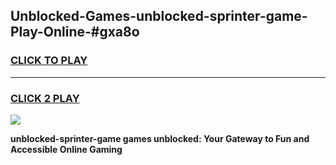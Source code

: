 
## Unblocked-Games-unblocked-sprinter-game-Play-Online-#gxa8o
<h3>
<a href="https://premium.freeplayer.one?title=unblocked-sprinter-game&ref=27F">CLICK TO PLAY</a></h3>
<hr>

<h3>
<a href="https://premium.freeplayer.one?title=unblocked-sprinter-game&ref=27F">CLICK 2 PLAY</a>
  
</h3>

<a href="https://premium.freeplayer.one?title=unblocked-sprinter-game&ref=27F"><img src="https://clearcache.store/games.png"></a>


**unblocked-sprinter-game games unblocked: Your Gateway to Fun and Accessible Online Gaming**

